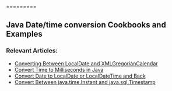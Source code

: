 =========

## Java Date/time conversion Cookbooks and Examples

### Relevant Articles: 
- [Converting Between LocalDate and XMLGregorianCalendar](https://www.baeldung.com/java-localdate-to-xmlgregoriancalendar)
- [Convert Time to Milliseconds in Java](https://www.baeldung.com/java-time-milliseconds)
- [Convert Date to LocalDate or LocalDateTime and Back](http://www.baeldung.com/java-date-to-localdate-and-localdatetime)
- [Convert Between java.time.Instant and java.sql.Timestamp](https://www.baeldung.com/java-time-instant-to-java-sql-timestamp)
